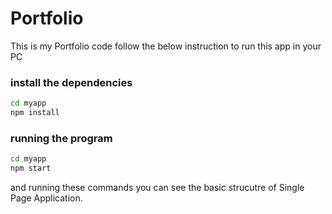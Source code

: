 # Portfolio
This is my Portfolio code 
follow the below instruction to run this app in your PC
### install the dependencies

```bash
cd myapp
npm install
```
### running the program
```bash
cd myapp
npm start
```
and running these commands you can see the basic strucutre of Single Page Application.

